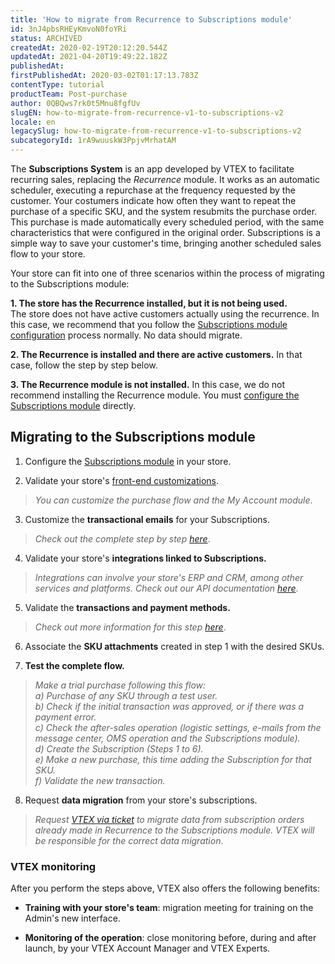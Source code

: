 ```yaml
---
title: 'How to migrate from Recurrence to Subscriptions module'
id: 3nJ4pbsRHEyKmvoN0foYRi
status: ARCHIVED
createdAt: 2020-02-19T20:12:20.544Z
updatedAt: 2021-04-20T19:49:22.182Z
publishedAt: 
firstPublishedAt: 2020-03-02T01:17:13.783Z
contentType: tutorial
productTeam: Post-purchase
author: 0QBQws7rk0t5Mnu8fgfUv
slugEN: how-to-migrate-from-recurrence-v1-to-subscriptions-v2
locale: en
legacySlug: how-to-migrate-from-recurrence-v1-to-subscriptions-v2
subcategoryId: 1rA9wuuskW3PpjvMrhatAM
---
```


The **Subscriptions System** is an app developed by VTEX to facilitate recurring sales, replacing the *Recurrence* module. It works as an automatic scheduler, executing a repurchase at the frequency requested by the customer. 
Your costumers indicate how often they want to repeat the purchase of a specific SKU, and the system resubmits the purchase order. This purchase is made automatically every scheduled period, with the same characteristics that were configured in the original order. Subscriptions is a simple way to save your customer's time, bringing another scheduled sales flow to your store.


Your store can fit into one of three scenarios within the process of migrating to the Subscriptions module:  

**1. The store has the Recurrence installed, but it is not being used.**   
The store does not have active customers actually using the recurrence. In this case, we recommend that you follow the [Subscriptions module configuration](https://help.vtex.com/en/tutorial/how-to-configure-subscriptions%20--1FA9dfE7vJqxBna9Nft5Sj) process normally. No data should migrate.  


**2. The Recurrence is installed and there are active customers.**
In that case, follow the step by step below.  

**3. The Recurrence module is not installed.**
In this case, we do not recommend installing the Recurrence module. You must [configure the Subscriptions module](https://help.vtex.com/en/tutorial/how-to-configure-subscriptions%20--1FA9dfE7vJqxBna9Nft5Sj) directly.  


## Migrating to the Subscriptions module

 1. Configure the [Subscriptions module](https://help.vtex.com/en/tutorial/how-to-configure-subscriptions%20--1FA9dfE7vJqxBna9Nft5Sj) in your store.  

 2. Validate your store's [front-end customizations](https://help.vtex.com/en/subcategory/cms-settings--6kovkwzMRyeOOc2iEC4suM).  

 > *You can customize the purchase flow and the My Account module*.  

 3. Customize the **transactional emails** for your Subscriptions.  

 > *Check out the complete step by step [here](https://help.vtex.com/en/tutorial/transactional-emails-for-subscription-orders--2NYHqHMRqZ43Cn6s84ZCB5)*.  

 4. Validate your store's **integrations linked to Subscriptions.**  

 > *Integrations can involve your store's ERP and CRM, among other services and platforms. Check out our API documentation [here](https://developers.vtex.com/reference/subscriptions-api-v2-overview)*.  

 5. Validate the **transactions and payment methods.**  

 > *Check out more information for this step [here](https://help.vtex.com/en/tutorial/how-to-configure-subscriptions%20--1FA9dfE7vJqxBna9Nft5Sj)*.  

 6. Associate the **SKU attachments** created in step 1 with the desired SKUs.  

 7. **Test the complete flow.**  

 > *Make a trial purchase following this flow:*  
*a) Purchase of any SKU through a test user.  
b) Check if the initial transaction was approved, or if there was a payment error.  
c) Check the after-sales operation (logistic settings, e-mails from the message center, OMS operation and the Subscriptions module).  
d) Create the Subscription (Steps 1 to 6).  
e) Make a new purchase, this time adding the Subscription for that SKU.  
f) Validate the new transaction.*  

 8. Request **data migration** from your store's subscriptions.  

 > *Request [VTEX via ticket](https://support.vtex.com/hc/pt-br) to migrate data from subscription orders already made in Recurrence to the Subscriptions module. VTEX will be responsible for the correct data migration*.


### VTEX monitoring

After you perform the steps above, VTEX also offers the following benefits:

- **Training with your store's team**: migration meeting for training on the Admin's new interface.

- **Monitoring of the operation**: close monitoring before, during and after launch, by your VTEX Account Manager and VTEX Experts.
